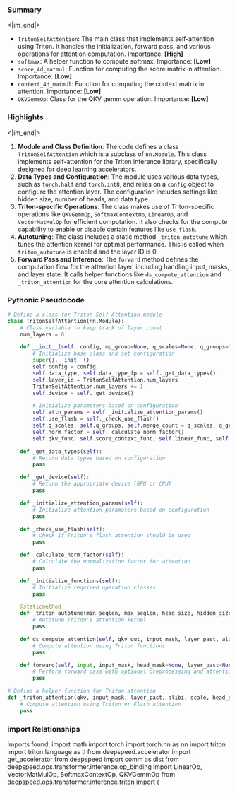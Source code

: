 

### Summary

<|im_end|>

* `TritonSelfAttention`: The main class that implements self-attention using Triton. It handles the initialization, forward pass, and various operations for attention computation. Importance: **[High]**
* `softmax`: A helper function to compute softmax. Importance: **[Low]**
* `score_4d_matmul`: Function for computing the score matrix in attention. Importance: **[Low]**
* `context_4d_matmul`: Function for computing the context matrix in attention. Importance: **[Low]**
* `QKVGemmOp`: Class for the QKV gemm operation. Importance: **[Low]**

### Highlights

<|im_end|>

1. **Module and Class Definition**: The code defines a class `TritonSelfAttention` which is a subclass of `nn.Module`. This class implements self-attention for the Triton inference library, specifically designed for deep learning accelerators.
2. **Data Types and Configuration**: The module uses various data types, such as `torch.half` and `torch.int8`, and relies on a `config` object to configure the attention layer. The configuration includes settings like hidden size, number of heads, and data type.
3. **Triton-specific Operations**: The class makes use of Triton-specific operations like `QKVGemmOp`, `SoftmaxContextOp`, `LinearOp`, and `VectorMatMulOp` for efficient computation. It also checks for the compute capability to enable or disable certain features like `use_flash`.
4. **Autotuning**: The class includes a static method `_triton_autotune` which tunes the attention kernel for optimal performance. This is called when `triton_autotune` is enabled and the layer ID is 0.
5. **Forward Pass and Inference**: The `forward` method defines the computation flow for the attention layer, including handling input, masks, and layer state. It calls helper functions like `ds_compute_attention` and `_triton_attention` for the core attention calculations.

### Pythonic Pseudocode

```python
# Define a class for Triton Self-Attention module
class TritonSelfAttention(nn.Module):
    # Class variable to keep track of layer count
    num_layers = 0

    def __init__(self, config, mp_group=None, q_scales=None, q_groups=1, merge_count=1, qkv_merging=False):
        # Initialize base class and set configuration
        super().__init__()
        self.config = config
        self.data_type, self.data_type_fp = self._get_data_types()
        self.layer_id = TritonSelfAttention.num_layers
        TritonSelfAttention.num_layers += 1
        self.device = self._get_device()

        # Initialize parameters based on configuration
        self.attn_params = self._initialize_attention_params()
        self.use_flash = self._check_use_flash()
        self.q_scales, self.q_groups, self.merge_count = q_scales, q_groups, merge_count
        self.norm_factor = self._calculate_norm_factor()
        self.qkv_func, self.score_context_func, self.linear_func, self.vector_matmul_func = self._initialize_functions()

    def _get_data_types(self):
        # Return data types based on configuration
        pass

    def _get_device(self):
        # Return the appropriate device (GPU or CPU)
        pass

    def _initialize_attention_params(self):
        # Initialize attention parameters based on configuration
        pass

    def _check_use_flash(self):
        # Check if Triton's flash attention should be used
        pass

    def _calculate_norm_factor(self):
        # Calculate the normalization factor for attention
        pass

    def _initialize_functions(self):
        # Initialize required operation classes
        pass

    @staticmethod
    def _triton_autotune(min_seqlen, max_seqlen, head_size, hidden_size, triangular_masking, scale, dtype):
        # Autotune Triton's attention kernel
        pass

    def ds_compute_attention(self, qkv_out, input_mask, layer_past, alibi):
        # Compute attention using Triton functions
        pass

    def forward(self, input, input_mask, head_mask=None, layer_past=None, get_present=False, encoder_hidden_states=None, encoder_attention_mask=None, output_attentions=False, norm_w=None, norm_b=None, alibi=None, use_triton_attention=True):
        # Perform forward pass with optional preprocessing and attention computation
        pass

# Define a helper function for Triton attention
def _triton_attention(qkv, input_mask, layer_past, alibi, scale, head_size, triangular, use_cuda_flash, use_triton_flash, use_ds_attention):
    # Compute attention using Triton or Flash attention
    pass
```


### import Relationships

Imports found:
import math
import torch
import torch.nn as nn
import triton
import triton.language as tl
from deepspeed.accelerator import get_accelerator
from deepspeed import comm as dist
from deepspeed.ops.transformer.inference.op_binding import LinearOp, VectorMatMulOp, SoftmaxContextOp, QKVGemmOp
from deepspeed.ops.transformer.inference.triton import (